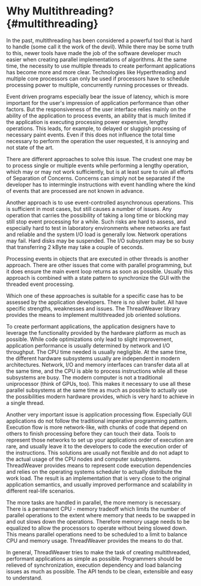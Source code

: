 Why Multithreading?     {#multithreading}
===================

In the past, multithreading has been considered a powerful tool that
is hard to handle (some call it the work of the devil). While there may
be some truth to this, newer tools have made the job of the software
developer much easier when creating parallel implementations of
algorithms. At the same time, the necessity to use multiple threads to
create performant applications has become more and more
clear. Technologies like Hyperthreading and multiple core processors can
only be used if processors have to schedule processing power to
multiple, concurrently running processes or threads.

Event driven programs especially bear the issue of latency, which is
more important for the user's impression of application performance than
other factors. But the responsiveness of the user interface relies
mainly on the ability of the application to process events, an ability
that is much limited if the application is executing processing
power expensive, lengthy operations. This leads, for example, to delayed
or sluggish processing of necessary paint events. Even if this does not influence the total time necessary to perform the operation the
user requested, it is annoying and not state of the art.

There are different approaches to solve this issue. The crudest one
may be to process single or multiple events while performing a lengthy
operation, which may or may not work sufficiently, but is at least sure
to ruin all efforts of Separation of Concerns. Concerns can simply not
be separated if the developer has to intermingle instructions with event
handling where the kind of events that are
processed are not known in advance.

Another approach is to use event-controlled asynchronous
operations. This is sufficient in most cases, but still causes a number
of issues. Any operation that carries the possibility of taking a long
time or blocking may still stop event processing for a while. Such risks
are hard to assess, and especially hard to test in laboratory
environments where networks are fast and reliable and the system I/O
load is generally low. Network operations may fail. Hard disks may be
suspended. The I/O subsystem may be so busy that transferring 2 kByte may
take a couple of seconds.

Processing events in objects that are executed in other threads is
another approach. There are other issues that come with parallel
programming, but it does ensure the main event loop returns as soon as
possible. Usually this approach is combined with a state pattern to
synchronize the GUI with the threaded event processing.

Which one of these approaches is suitable for a specific case has to
be assessed by the application developers. There is no silver
bullet. All have specific strengths, weaknesses and issues. The
ThreadWeaver library provides the means to implement multithreaded job
oriented solutions.

To create performant applications, the application designers have to
leverage the functionality provided by the hardware platform as much as
possible. While code optimizations only lead to slight improvement,
application performance is usually determined by network and I/O
throughput. The CPU time needed is usually negligible. At the same time,
the different hardware subsystems usually are independent in modern
architectures. Network, I/O and memory interfaces can transfer data all
at the same time, and the CPU is able to process instructions while all
these subsystems are busy. The modern computer is not a traditional
uniprocessor (think of GPUs, too). This makes it necessary to use all
these parallel subsystems at the same time as much as possible to
actually use the possibilities modern hardware provides, which is very
hard to achieve in a single thread.

Another very important issue is application processing
flow. Especially GUI applications do not follow the traditional
imperative programming pattern. Execution flow is more network-like,
with chunks of code that depend on others to finish processing before
they can touch their data. Tools to represent those
networks to set up your applications order of execution are rare, and
usually leave it to the developers to code the execution order of the
instructions. This solutions are usually not flexible and do not adapt
to the actual usage of the CPU nodes and computer
subsystems. ThreadWeaver provides means to represent code execution
dependencies and relies on the operating systems scheduler to actually
distribute the work load. The result is an implementation that is very
close to the original application semantics, and usually improved
performance and scalability in different real-life scenarios.

The more tasks are handled in parallel, the more memory is
necessary. There is a permanent CPU - memory tradeoff which limits the
number of parallel operations to the extent where memory that needs to
be swapped in and out slows down the operations. Therefore memory usage
needs to be equalized to allow the processors to operate without being
slowed down. This means parallel operations need to be scheduled to a
limit to balance CPU and memory usage. ThreadWeaver provides the means
to do that.

In general, ThreadWeaver tries to make the task of creating
multithreaded, performant applications as simple as
possible. Programmers should be relieved of synchronization, execution
dependency and load balancing issues as much as possible. The API
tends to be clean, extensible and easy to understand.
